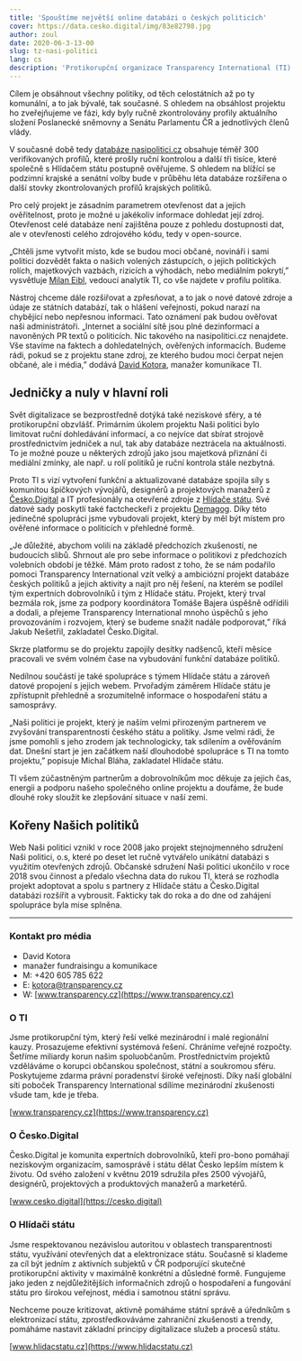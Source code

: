 ```yaml
---
title: 'Spouštíme největší online databázi o českých politicích'
cover: https://data.cesko.digital/img/83e82798.jpg
author: zoul
date: 2020-06-3-13-00
slug: tz-nasi-politici
lang: cs
description: 'Protikorupční organizace Transparency International (TI) ve spolupráci s komunitou expertních dobrovolníků Česko.Digital a organizací  Hlídač státu spouští webový portál nasipolitici.cz. Hlavním cílem projektu je přinést široké veřejnosti unikátní a faktický přehled informací o českých politicích.'
---
```


Cílem je obsáhnout všechny politiky, od těch celostátních až po ty komunální, a to jak bývalé, tak současné. S ohledem na obsáhlost projektu ho zveřejňujeme ve fázi, kdy byly ručně zkontrolovány profily aktuálního složení Poslanecké sněmovny a Senátu Parlamentu ČR a jednotlivých členů vlády.

V současné době tedy [databáze nasipolitici.cz](https://nasipolitici.cz/) obsahuje téměř 300 verifikovaných profilů, které prošly ruční kontrolou a další tři tisíce, které společně s Hlídačem státu postupně ověřujeme. S ohledem na blížící se podzimní krajské a senátní volby bude v průběhu léta databáze rozšířena o další stovky zkontrolovaných profilů krajských politiků.

Pro celý projekt je zásadním parametrem otevřenost dat a jejich ověřitelnost, proto je možné u jakékoliv informace dohledat její zdroj. Otevřenost celé databáze není zajištěna pouze z pohledu dostupnosti dat, ale v otevřenosti celého zdrojového kódu, tedy v open-source.

„Chtěli jsme vytvořit místo, kde se budou moci občané, novináři i sami politici dozvědět fakta o našich volených zástupcích, o jejich politických rolích, majetkových vazbách, rizicích a výhodách, nebo mediálním pokrytí,” vysvětluje [Milan Eibl](https://www.transparency.cz/lide-v-transparency/milan-eibl/), vedoucí analytik TI, co vše najdete v profilu politika.

Nástroj chceme dále rozšiřovat a zpřesňovat, a to jak o nové datové zdroje a údaje ze státních databází, tak o hlášení veřejnosti, pokud narazí na chybějící nebo nepřesnou informaci. Tato oznámení pak budou ověřovat naši administrátoři.
„Internet a sociální sítě jsou plné dezinformací a navoněných PR textů o politicích. Nic takového na nasipolitici.cz nenajdete. Vše stavíme na faktech a dohledatelných, ověřených informacích. Budeme rádi, pokud se z projektu stane zdroj, ze kterého budou moci čerpat nejen občané, ale i média,” dodává [David Kotora](https://www.transparency.cz/lide-v-transparency/david-kotora/), manažer komunikace TI.

## Jedničky a nuly v hlavní roli

Svět digitalizace se bezprostředně dotýká také neziskové sféry, a té protikorupční obzvlášť. Primárním úkolem projektu Naši politici bylo limitovat ruční dohledávání informací, a co nejvíce dat sbírat strojově prostřednictvím jedniček a nul, tak aby databáze neztrácela na aktuálnosti. To je možné pouze u některých zdrojů jako jsou majetková přiznání či mediální zmínky, ale např. u rolí politiků je ruční kontrola stále nezbytná.

Proto TI s vizí vytvoření funkční a aktualizované databáze spojila síly s komunitou špičkových vývojářů, designérů a projektových manažerů z [Česko.Digital](https://cesko.digital/) a IT profesionály na otevřené zdroje z [Hlídače státu](https://www.hlidacstatu.cz/). Své datové sady poskytli také factcheckeři z projektu [Demagog](https://demagog.cz/). Díky této jedinečné spolupráci jsme vybudovali projekt, který by měl být místem pro ověřené informace o politicích v přehledné formě.

„Je důležité, abychom volili na základě předchozích zkušeností, ne budoucích slibů. Shrnout ale pro sebe informace o politikovi z předchozích volebních období je těžké. Mám proto radost z toho, že se nám podařilo pomoci Transparency International vzít velký a ambiciózní projekt databáze českých politiků a jejich aktivity a najít pro něj řešení, na kterém se podílel tým expertních dobrovolníků i tým z Hlídače státu. Projekt, který trval bezmála rok, jsme za podpory koordinátora Tomáše Bajera úspěšně odřídili a dodali, a přejeme Transparency International mnoho úspěchů s jeho provozováním i rozvojem, který se budeme snažit nadále podporovat,” říká Jakub Nešetřil, zakladatel Česko.Digital.

Skrze platformu se do projektu zapojily desítky nadšenců, kteří měsíce pracovali ve svém volném čase na vybudování funkční databáze politiků.

Nedílnou součástí je také spolupráce s týmem Hlídače státu a zároveň datové propojení s jejich webem. Prvořadým záměrem Hlídače státu je zpřístupnit přehledně a srozumitelně informace o hospodaření státu a samosprávy.

„Naši politici je projekt, který je naším velmi přirozeným partnerem ve zvyšování transparentnosti českého státu a politiky. Jsme velmi rádi, že jsme pomohli s jeho zrodem jak technologicky, tak sdílením a ověřováním dat. Dnešní start je jen začátkem naší dlouhodobé spolupráce s TI na tomto projektu,” popisuje Michal Bláha, zakladatel Hlídače státu.

TI všem zúčastněným partnerům a dobrovolníkům moc děkuje za jejich čas, energii a podporu našeho společného online projektu a doufáme, že bude dlouhé roky sloužit ke zlepšování situace v naší zemi.

## Kořeny Našich politiků

Web Naši politici vznikl v roce 2008 jako projekt stejnojmenného sdružení Naši politici, o.s, které po deset let ručně vytvářelo unikátní databázi s využitím otevřených zdrojů. Občanské sdružení Naši politici ukončilo v roce 2018 svou činnost a předalo všechna data do rukou TI, která se rozhodla projekt adoptovat a spolu s partnery z Hlídače státu a Česko.Digital databázi rozšířít a vybrousit. Fakticky tak do roka a do dne od zahájení spolupráce byla mise splněna.

---

### Kontakt pro média

- David Kotora
- manažer fundraisingu a komunikace
- M: +420 605 785 622
- E: <kotora@transparency.cz>
- W: [www.transparency.cz](https://www.transparency.cz)

### O TI

Jsme protikorupční tým, který řeší velké mezinárodní i malé regionální kauzy. Prosazujeme efektivní systémová řešení. Chráníme veřejné rozpočty. Šetříme miliardy korun našim spoluobčanům. Prostřednictvím projektů vzděláváme o korupci občanskou společnost, státní a soukromou sféru. Poskytujeme zdarma právní poradenství široké veřejnosti. Díky naší globální síti poboček Transparency International sdílíme mezinárodní zkušenosti všude tam, kde je třeba.

[www.transparency.cz](https://www.transparency.cz)

### O Česko.Digital

Česko.Digital je komunita expertních dobrovolníků, kteří pro-bono pomáhají neziskovým organizacím, samosprávě i státu dělat Česko lepším místem k životu. Od svého založení v květnu 2019 sdružila přes 2500 vývojářů, designérů, projektových a produktových manažerů a marketérů.

[www.cesko.digital](https://cesko.digital)

### O Hlídači státu

Jsme respektovanou nezávislou autoritou v oblastech transparentnosti státu, využívání otevřených dat a elektronizace státu. Současně si klademe za cíl být jedním z aktivních subjektů v ČR podporující skutečné protikorupční aktivity v maximálně konkrétní a důsledné formě.
Fungujeme jako jeden z nejdůležitějších informačních zdrojů o hospodaření a fungování státu pro širokou veřejnost, média i samotnou státní správu.

Nechceme pouze kritizovat, aktivně pomáháme státní správě a úředníkům s elektronizací státu, zprostředkováváme zahraniční zkušenosti a trendy, pomáháme nastavit základní principy digitalizace služeb a procesů státu.

[www.hlidacstatu.cz](https://www.hlidacstatu.cz)

